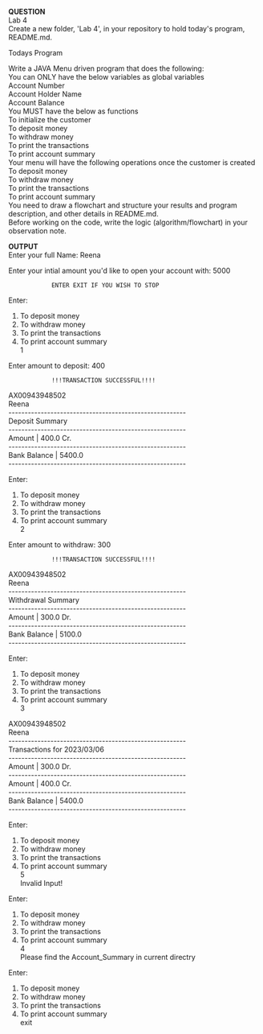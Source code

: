 **QUESTION**  
Lab 4  
Create a new folder, 'Lab 4', in your repository to hold today's program, README.md.  

Todays Program    

Write a JAVA Menu driven program that does the following:  
You can ONLY have the below variables as global variables  
Account Number  
Account Holder Name  
Account Balance  
You MUST have the below as functions  
To initialize the customer  
To deposit money  
To withdraw money  
To print the transactions  
To print account summary  
Your menu will have the following operations once the customer is created  
To deposit money  
To withdraw money  
To print the transactions  
To print account summary  
You need to draw a flowchart and structure your results and program description, and other details in README.md.  
Before working on the code, write the logic (algorithm/flowchart) in your observation note.  

**OUTPUT**  
Enter your full Name: Reena  

Enter your intial amount you'd like to open your account with: 5000  

                ENTER EXIT IF YOU WISH TO STOP  


Enter:  
1. To deposit money  
2. To withdraw money  
3. To print the transactions  
4. To print account summary  
1  

Enter amount to deposit: 400  

                !!!TRANSACTION SUCCESSFUL!!!!    
  
AX00943948502      
Reena      
\-------------------------------------------------------     
                  Deposit Summary    
\-------------------------------------------------------    
Amount          |                       400.0 Cr.    
\-------------------------------------------------------    
Bank Balance    |                       5400.0    
\-------------------------------------------------------    


Enter:  
1. To deposit money  
2. To withdraw money  
3. To print the transactions  
4. To print account summary  
2  

Enter amount to withdraw: 300  

                !!!TRANSACTION SUCCESSFUL!!!!  

AX00943948502  
Reena   
\-------------------------------------------------------      
                 Withdrawal Summary      
\-------------------------------------------------------    
Amount          |                       300.0 Dr.    
\-------------------------------------------------------    
Bank Balance    |                       5100.0  
\-------------------------------------------------------    


Enter:  
1. To deposit money  
2. To withdraw money  
3. To print the transactions  
4. To print account summary  
3  

AX00943948502  
Reena  
\-------------------------------------------------------  
                 Transactions for 2023/03/06  
\-------------------------------------------------------  
Amount          |                       300.0 Dr.  
\-------------------------------------------------------  
Amount          |                       400.0 Cr.  
\-------------------------------------------------------  
Bank Balance    |                       5400.0  
\-------------------------------------------------------  


Enter:  
1. To deposit money  
2. To withdraw money  
3. To print the transactions  
4. To print account summary  
5  
Invalid Input!  


Enter:  
1. To deposit money  
2. To withdraw money  
3. To print the transactions  
4. To print account summary  
4  
Please find the Account_Summary in current directry  
  
  
Enter:  
1. To deposit money  
2. To withdraw money  
3. To print the transactions  
4. To print account summary  
exit  
